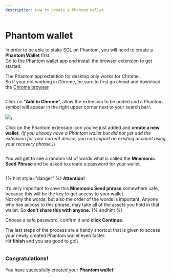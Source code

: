 ```yaml
---
description: How to create a Phantom wallet
---
```


# Phantom wallet

In order to be able to stake SOL on Phantom, you will need to create a **Phantom Wallet** first.\
Go to [the Phantom wallet app](https://phantom.app/) and install the browser extension to get started.

The Phantom app extention for desktop only works for Chrome.\
So if your not working in Chrome, be sure to first go ahead and download the [Chrome browser](https://www.google.com/intl/en/chrome/)

<figure><img src="https://user-images.githubusercontent.com/95366163/148797187-547f284c-9ae4-406b-a154-96af3a620f81.png" alt=""><figcaption></figcaption></figure>

Click on “**Add to Chrome**”, allow the extension to be added and a Phantom symbol will appear in the right upper corner next to your search bar:\


![](https://user-images.githubusercontent.com/95366163/148797314-84af1000-e45e-4c50-aadf-90d8c433ca91.png)\


Click on the Phantom extension icon you’ve just added and **create a new wallet**. _(If you already have a Phantom wallet but did not yet add the extension for your current device, you can import an existing account using your recovery phrase.)_\


<figure><img src="https://user-images.githubusercontent.com/95366163/148797617-e3022ce2-b7fb-4fb7-ab93-6869c0f334f7.png" alt=""><figcaption></figcaption></figure>

You will get to see a random list of words what is called the **Mnemonic Seed Phrase** and be asked to create a password for your wallet.

<figure><img src="https://user-images.githubusercontent.com/95366163/148800331-d8d2eea1-21a3-4c5e-80c4-9abeeed1362e.png" alt=""><figcaption></figcaption></figure>

{% hint style="danger" %}
**Attention!**&#x20;

It’s very important to save this **Mnemonic Seed phrase** somewhere safe, because this will be the key to get access to your wallet.\
Not only the words, but also the order of the words is important. Anyone who has access to this phrase, may take all of the assets you hold in that wallet. So **don’t share this with anyone.**
{% endhint %}

Choose a safe password, confirm it and **click Continue**.

The last steps of the process are a handy shortcut that is given to access your newly created Phantom wallet even faster.\
Hit **finish** and you are good to go!\


<figure><img src="https://user-images.githubusercontent.com/95366163/148802673-cde6f265-d6ed-4185-9ca6-59b4e4b02716.png" alt=""><figcaption></figcaption></figure>

### Congratulations!

You have succesfully created your **Phantom wallet**!
